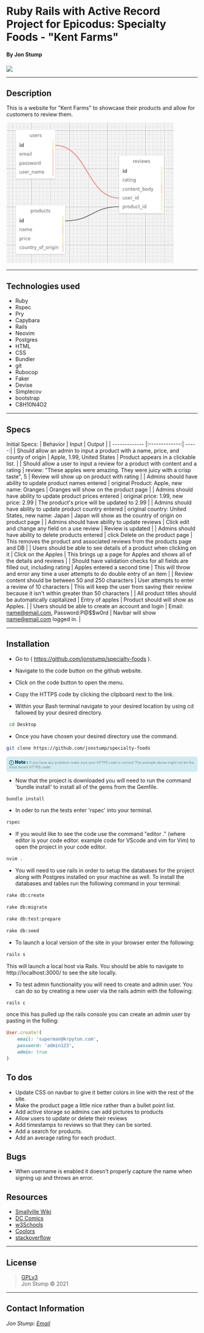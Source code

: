 # Ruby Rails with Active Record Project for Epicodus: Specialty Foods - "Kent Farms"

#### By Jon Stump

<img align="center" src="https://avatars2.githubusercontent.com/u/59323850?s=460&u=372c7d529b7379408ae54491ab3449b6e2f4d94d&v=4">

* * *

## Description

This is a website for "Kent Farms" to showcase their products and allow for customers to review them.

![Table Schema](/public/img/kent_farms_schema.png)
* * *

## Technologies used

* Ruby
* Rspec
* Pry
* Capybara
* Rails
* Neovim
* Postgres
* HTML
* CSS
* Bundler
* git
* Rubocop
* Faker
* Devise
* Simplecov
* bootstrap
* C8H10N4O2

* * *

## Specs

Initial Specs:
| Behavior | Input | Output |
| ------------- |:-------------:| -----:|
| Should allow an admin to input a product with a name, price, and county of origin  | Apple, 1.99, United States | Product appears in a clickable list. |
| Should allow a user to input a review for a product with content and a rating | review: "These apples were amazing. They were juicy with a crisp taste", 5 | Review will show up on product with rating |
| Admins should have ability to update product names entered | original Product: Apple, new name: Oranges | Oranges will show on the product page |
| Admins should have ability to update product prices entered | original price: 1.99, new price: 2.99 | The product's price will be updated to 2.99 |
| Admins should have ability to update product country entered | original country: United States, new name: Japan | Japan will show as the country of origin on product page |
| Admins should have ability to update reviews | Click edit and change any field on a use review  | Review is updated |
| Admins should have ability to delete products entered | click Delete on the product page | This removes the product and associated reviews from the products page and DB |
| Users should be able to see details of a product when clicking on it | Click on the Apples | This brings up a page for Apples and shows all of the details and reviews |
| Should have validation checks for all fields are filled out, including rating | Apples entered a second time | This will throw and error any time a user attempts to do double entry of an item |
| Review content should be between 50 and 250 characters | User attempts to enter a review of 10 characters  | This will keep the user from saving their review because it isn't within greater than 50 characters |
| All product titles should be automatically capitalized | Entry of apples | Product should will show as Apples. |
| Users should be able to create an account and login | Email: name@email.com, Password:P@$$w0rd | Navbar will show name@email.com logged in. |

* * *

## Installation

* Go to ( https://github.com/jonstump/specialty-foods ).

* Navigate to the code button on the github website.

* Click on the code button to open the menu.

- Copy the HTTPS code by clicking the clipboard next to the link.

- Within your Bash terminal navigate to your desired location by using cd fallowed by your desired directory.

```bash
 cd Desktop
```

- Once you have chosen your desired directory use the command.

```bash
git clone https://github.com/jonstump/specialty-foods
```

<div
  style="
    background-color: #d1ecf1;
    color: grey; padding: 6px;
    font-size: 9px;
    border-radius: 5px;
    border: 1px solid #d4ecf1;
    margin-bottom: 12px"
>
  <span
    style="
      font-size: 12px;
      font-weight: 600;
      color: #0c5460;"
  >
    ⓘ
  </span>
  <span
    style="
      font-size: 12px;
      font-weight: 900;
      color: #0c5460;
      margin-bottom: 24px"
  >
    Note :
  </span>
  If you have any problems make sure your HTTPS code is correct! The example above might not be the most recent HTTPS code!
</div>

* Now that the project is downloaded you will need to run the command 'bundle install' to install all of the gems from the Gemfile.

``` bash
bundle install
```

* In oder to run the tests enter 'rspec' into your terminal.

``` bash
rspec
```

* If you would like to see the code use the command "editor ." (where editor is your code editor. example code for VScode and vim for Vim) to open the project in your code editor.

``` bash
nvim .
```

* You will need to use rails in order to setup the databases for the project along with Postgres installed on your machine as well. To install the databases and tables run the following command in your terminal:

``` bash
rake db:create
```
``` bash
rake db:migrate
```
``` bash
rake db:test:prepare
```
``` bash
rake db:seed
```

* To launch a local version of the site in your browser enter the following:

``` bash
rails s
```

This will launch a local host via Rails. You should be able to navigate to http://localhost:3000/ to see the site locally.

* To test admin functionality you will need to create and admin user. You can do so by creating a new user via the rails admin with the following:
``` bash
rails c
```
once this has pulled up the rails console you can create an admin user by pasting in the folling:
```ruby
User.create!(
    email: 'superman@krpyton.com',
    password: 'admin123',
    admin: true
)
```

## To dos

* Update CSS on navbar to give it better colors in line with the rest of the site.
* Make the product page a little nice rather than a bullet point list.
* Add active storage so admins can add pictures to products
* Allow users to update or delete their reviews
* Add timestamps to reviews so that they can be sorted.
* Add a search for products.
* Add an average rating for each product.

## Bugs

* When username is enabled it doesn't properly capture the name when signing up and throws an error.

## Resources
* [Smallville Wiki](https://smallville.fandom.com/wiki/Kent_Farm)
* [DC Comics](https://www.dccomics.com/)
* [w3Schools](https://www.w3schools.com/)
* [Coolors](https://coolors.co/564138-2e86ab-f6f5ae-f5f749-f24236)
* [stackoverflow](https://stackoverflow.com/)

* * *

## License

> [GPLv3](/LICENSE)\
> Jon Stump &copy; 2021

* * *

## Contact Information

_Jon Stump: [Email](jmstump@gmail.com)_

